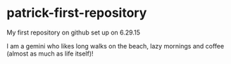 # patrick-first-repository
My first repository on github set up on 6.29.15

I am a gemini who likes long walks on the beach, lazy mornings and coffee (almost as much as life itself)!
